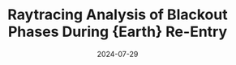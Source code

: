---
title: "Raytracing Analysis of Blackout Phases During {Earth} Re-Entry"
collection: conferences
permalink: /conference/2024-raytracing-analysis
excerpt: "Giangaspero, Vincent and Sharma, Vatsalya and Lani, Andrea and Poedts, Stefaan"
date: 2024-07-29
venue: "AIAA Aviation 2024 Forum"
paperurl: "https://doi.org/10.2514/6.2024-4047"
---